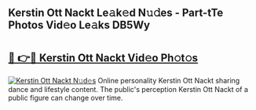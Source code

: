## Kerstin Ott Nackt Le𝚊k𝚎d N𝚞𝚍es - Part-tTe Photos Vid𝚎o Le𝚊ks DB5Wy

# <h2><a href="http://fbaqr2u.evod.top/?m=Kerstin+Ott+Nackt">🔗 👉🔴 Kerstin Ott Nackt Vid𝚎o Ph𝚘t𝚘s</a></h2>

[![Kerstin Ott Nackt N𝚞d𝚎s](https://i.imgur.com/8V9OHl7.gif)](http://fbaqr2u.evod.top/?m=Kerstin+Ott+Nackt)
Online personality Kerstin Ott Nackt sharing dance and lifestyle content. The public's perception Kerstin Ott Nackt of a public figure can change over time. 
